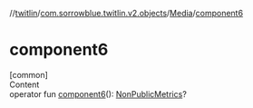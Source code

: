 //[twitlin](../../index.md)/[com.sorrowblue.twitlin.v2.objects](../index.md)/[Media](index.md)/[component6](component6.md)



# component6  
[common]  
Content  
operator fun [component6](component6.md)(): [NonPublicMetrics](../-non-public-metrics/index.md)?  



